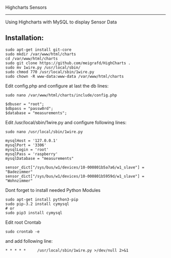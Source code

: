Highcharts Sensors
****************************************************

Using Highcharts with MySQL to display Sensor Data


Installation:
--------

```
sudo apt-get install git-core
sudo mkdir /var/www/html/charts
cd /var/www/html/charts
sudo git clone https://github.com/meigrafd/HighCharts .
sudo mv 1wire.py /usr/local/sbin/
sudo chmod 770 /usr/local/sbin/1wire.py
sudo chown -R www-data:www-data /var/www/html/charts
```
Edit config.php and configure at last the db lines:
```
sudo nano /var/www/html/charts/include/config.php
```
```
$dbuser = "root";
$dbpass = "passw0rd";
$database = "measurements";
```

Edit /usr/local/sbin/1wire.py and configure following lines:
```
sudo nano /usr/local/sbin/1wire.py
```
```
mysqlHost = '127.0.0.1'
mysqlPort = '3306'
mysqlLogin = 'root'
mysqlPass = 'raspberry'
mysqlDatabase = "measurements"

sensor_dict["/sys/bus/w1/devices/10-000801b5a7a6/w1_slave"] = "Badezimmer"
sensor_dict["/sys/bus/w1/devices/10-000801b5959d/w1_slave"] = "Wohnzimmer"
```

Dont forget to install needed Python Modules
```
sudo apt-get install python3-pip
sudo pip-3.2 install cymysql
# or
sudo pip3 install cymysql
```
Edit root Crontab
```
sudo crontab -e
```

and add following line:
```
* * * * *     /usr/local/sbin/1wire.py >/dev/null 2>&1
```
